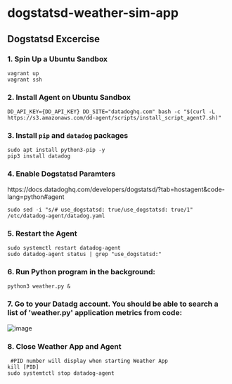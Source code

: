 # dogstatsd-weather-sim-app

## Dogstatsd Excercise

### 1. Spin Up a Ubuntu Sandbox

```
vagrant up
vagrant ssh
```
### 2. Install Agent on Ubuntu Sandbox
```
DD_API_KEY={DD_API_KEY} DD_SITE="datadoghq.com" bash -c "$(curl -L https://s3.amazonaws.com/dd-agent/scripts/install_script_agent7.sh)"
```

### 3. Install `pip` and `datadog` packages

```
sudo apt install python3-pip -y
pip3 install datadog
```

### 4. Enable Dogstatsd Paramters
<link>https://docs.datadoghq.com/developers/dogstatsd/?tab=hostagent&code-lang=python#agent</link>

```
sudo sed -i "s/# use_dogstatsd: true/use_dogstatsd: true/1" /etc/datadog-agent/datadog.yaml
```

### 5. Restart the Agent
```
sudo systemctl restart datadog-agent
sudo datadog-agent status | grep "use_dogstatsd:"
```
### 6. Run Python program in the background:

```
python3 weather.py &
```

### 7. Go to your Datadg account. You should be able to search a list of 'weather.py' application metrics from code:

![image](https://user-images.githubusercontent.com/107069502/212426051-f315685b-5032-460c-befc-e80f8b78d755.png)

### 8. Close Weather App and Agent</h1>

```
 #PID number will display when starting Weather App
kill [PID]
sudo systemtctl stop datadog-agent
```
